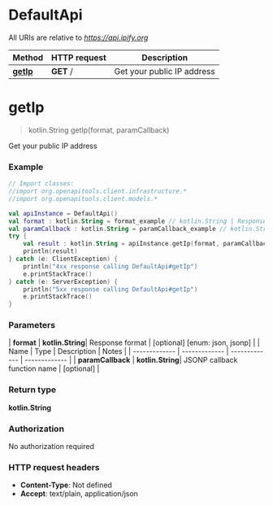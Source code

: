 # DefaultApi

All URIs are relative to *https://api.ipify.org*

| Method | HTTP request | Description |
| ------------- | ------------- | ------------- |
| [**getIp**](DefaultApi.md#getIp) | **GET** / | Get your public IP address |


<a id="getIp"></a>
# **getIp**
> kotlin.String getIp(format, paramCallback)

Get your public IP address

### Example
```kotlin
// Import classes:
//import org.openapitools.client.infrastructure.*
//import org.openapitools.client.models.*

val apiInstance = DefaultApi()
val format : kotlin.String = format_example // kotlin.String | Response format
val paramCallback : kotlin.String = paramCallback_example // kotlin.String | JSONP callback function name
try {
    val result : kotlin.String = apiInstance.getIp(format, paramCallback)
    println(result)
} catch (e: ClientException) {
    println("4xx response calling DefaultApi#getIp")
    e.printStackTrace()
} catch (e: ServerException) {
    println("5xx response calling DefaultApi#getIp")
    e.printStackTrace()
}
```

### Parameters
| **format** | **kotlin.String**| Response format | [optional] [enum: json, jsonp] |
| Name | Type | Description  | Notes |
| ------------- | ------------- | ------------- | ------------- |
| **paramCallback** | **kotlin.String**| JSONP callback function name | [optional] |

### Return type

**kotlin.String**

### Authorization

No authorization required

### HTTP request headers

 - **Content-Type**: Not defined
 - **Accept**: text/plain, application/json

